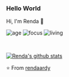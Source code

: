### Hello World
Hi, I'm Renda 👋

![age](https://img.shields.io/badge/age-25-blue)
![focus](https://img.shields.io/badge/focus-backend-brightgreen)
![living](https://img.shields.io/badge/living-samarinda%2C%20indonesia-3c9)

<br />

[![Renda's github stats](https://github-readme-stats.vercel.app/api?username=rendaardy&show_icons=true)](https://github.com/rendaardy)


⭐️ From [rendaardy](https://github.com/rendaardy)
